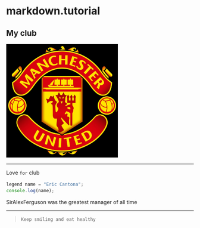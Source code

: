# markdown.tutorial

## My club
<!-- ![rohit maan](images/profile-pic.jpg width=300 "helloji") -->
<img src = "ManchesterUnited.jpg" width=300>

---
Love `for` club 
```javascript
legend name = "Eric Cantona";
console.log(name); 
```

SirAlexFerguson was the greatest manager of all time
*******
>     Keep smiling and eat healthy

